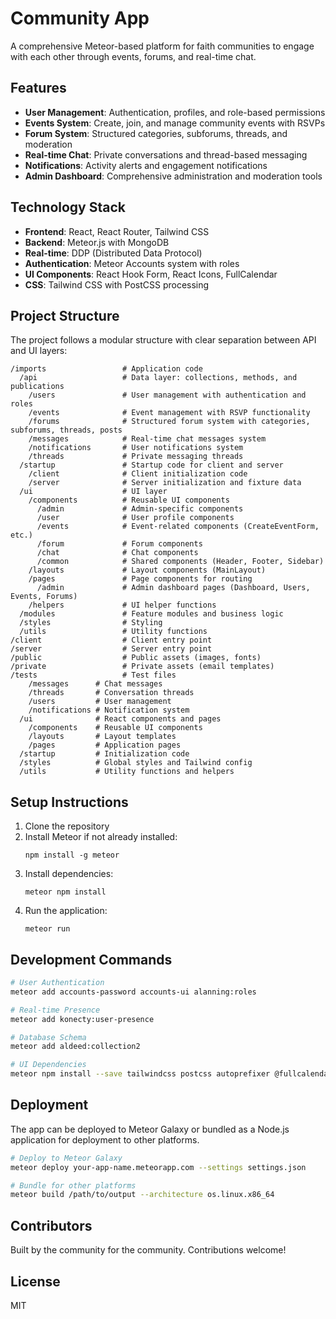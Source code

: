 # Community App

A comprehensive Meteor-based platform for faith communities to engage with each other through events, forums, and real-time chat.

## Features

- **User Management**: Authentication, profiles, and role-based permissions
- **Events System**: Create, join, and manage community events with RSVPs
- **Forum System**: Structured categories, subforums, threads, and moderation
- **Real-time Chat**: Private conversations and thread-based messaging
- **Notifications**: Activity alerts and engagement notifications
- **Admin Dashboard**: Comprehensive administration and moderation tools

## Technology Stack

- **Frontend**: React, React Router, Tailwind CSS
- **Backend**: Meteor.js with MongoDB
- **Real-time**: DDP (Distributed Data Protocol)
- **Authentication**: Meteor Accounts system with roles
- **UI Components**: React Hook Form, React Icons, FullCalendar
- **CSS**: Tailwind CSS with PostCSS processing

## Project Structure

The project follows a modular structure with clear separation between API and UI layers:

```
/imports                 # Application code
  /api                   # Data layer: collections, methods, and publications
    /users               # User management with authentication and roles
    /events              # Event management with RSVP functionality
    /forums              # Structured forum system with categories, subforums, threads, posts
    /messages            # Real-time chat messages system
    /notifications       # User notifications system
    /threads             # Private messaging threads
  /startup               # Startup code for client and server
    /client              # Client initialization code
    /server              # Server initialization and fixture data
  /ui                    # UI layer
    /components          # Reusable UI components
      /admin             # Admin-specific components
      /user              # User profile components
      /events            # Event-related components (CreateEventForm, etc.)
      /forum             # Forum components
      /chat              # Chat components
      /common            # Shared components (Header, Footer, Sidebar)
    /layouts             # Layout components (MainLayout)
    /pages               # Page components for routing
      /admin             # Admin dashboard pages (Dashboard, Users, Events, Forums)
    /helpers             # UI helper functions
  /modules               # Feature modules and business logic
  /styles                # Styling
  /utils                 # Utility functions
/client                  # Client entry point
/server                  # Server entry point
/public                  # Public assets (images, fonts)
/private                 # Private assets (email templates)
/tests                   # Test files
    /messages      # Chat messages
    /threads       # Conversation threads
    /users         # User management
    /notifications # Notification system
  /ui              # React components and pages
    /components    # Reusable UI components
    /layouts       # Layout templates
    /pages         # Application pages
  /startup         # Initialization code
  /styles          # Global styles and Tailwind config
  /utils           # Utility functions and helpers
```

## Setup Instructions

1. Clone the repository
2. Install Meteor if not already installed:
   ```
   npm install -g meteor
   ```
3. Install dependencies:
   ```
   meteor npm install
   ```
4. Run the application:
   ```
   meteor run
   ```

## Development Commands

```bash
# User Authentication
meteor add accounts-password accounts-ui alanning:roles

# Real-time Presence
meteor add konecty:user-presence

# Database Schema
meteor add aldeed:collection2

# UI Dependencies
meteor npm install --save tailwindcss postcss autoprefixer @fullcalendar/react @fullcalendar/core @fullcalendar/daygrid moment simpl-schema react-hook-form react-icons
```

## Deployment

The app can be deployed to Meteor Galaxy or bundled as a Node.js application for deployment to other platforms.

```bash
# Deploy to Meteor Galaxy
meteor deploy your-app-name.meteorapp.com --settings settings.json

# Bundle for other platforms
meteor build /path/to/output --architecture os.linux.x86_64
```

## Contributors

Built by the community for the community. Contributions welcome!

## License

MIT
